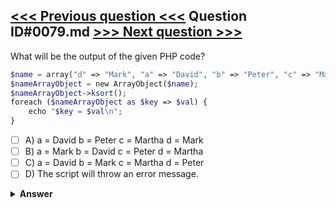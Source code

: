 [<<< Previous question <<<](0078.md)   Question ID#0079.md   [>>> Next question >>>](0080.md)
---

What will be the output of the given PHP code?
```php
$name = array("d" => "Mark", "a" => "David", "b" => "Peter", "c" => "Martha");
$nameArrayObject = new ArrayObject($name);
$nameArrayObject->ksort(); 
foreach ($nameArrayObject as $key => $val) {
    echo "$key = $val\n";
}
```

- [ ] A) a = David b = Peter c = Martha d = Mark
- [ ] B) a = Mark b = David c = Peter d = Martha
- [ ] C) a = David b = Mark c = Martha d = Peter
- [ ] D) The script will throw an error message.

<details><summary><b>Answer</b></summary>
<p>
  Answer: <strong>A</strong>
</p>
</details>
